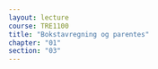```yaml
---
layout: lecture
course: TRE1100
title: "Bokstavregning og parentes"
chapter: "01"
section: "03"
---
```

